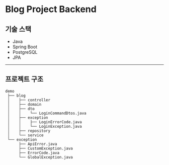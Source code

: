 # Blog Project Backend

## 기술 스택
- Java
- Spring Boot
- PostgreSQL
- JPA

---

## 프로젝트 구조

```plaintext
demo
 ├── blog
 │    ├── controller
 │    ├── domain
 │    ├── dto
 │    │    └── LoginCommandDtos.java
 │    ├── exception
 │    │    ├── LoginErrorCode.java
 │    │    └── LoginException.java
 │    ├── repository
 │    └── service
 └── exception
      ├── ApiError.java
      ├── CustomException.java
      ├── ErrorCode.java
      └── GlobalException.java
